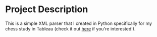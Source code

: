 # Project Description
This is a simple XML parser that I created in Python specifically for my chess study in Tableau (check it out [here](https://vanvurenl1.github.io/vanvurenl1.github.io/ChessStats) if you're interested!).
